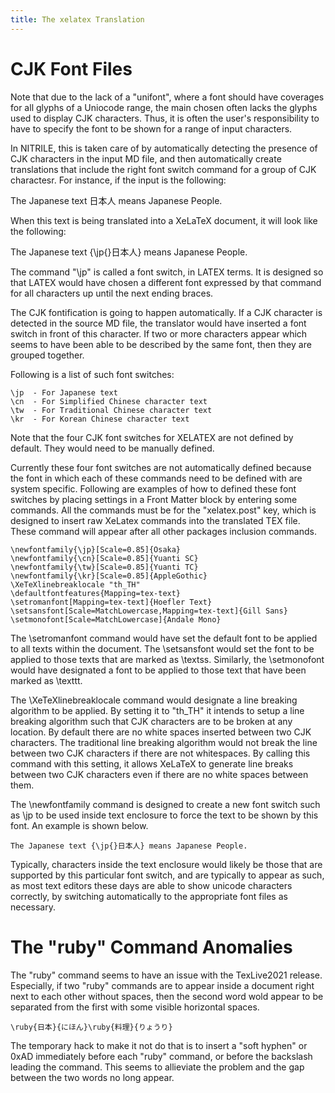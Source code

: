 ```yaml
---
title: The xelatex Translation
---
```


# CJK Font Files

Note that due to the lack of a "unifont", where a font should have coverages
for all glyphs of a Uniocode range, the main chosen often lacks the glyphs used
to display CJK characters.  Thus, it is often the user's responsibility to have
to specify the font to be shown for a range of input characters. 

In NITRILE, this is taken care of by automatically detecting the presence of
CJK characters in the input MD file, and then automatically create translations
that include the right font switch command for a group of CJK charactesr.
For instance, if the input is the following:

   The Japanese text 日本人 means Japanese People.

When this text is being translated into a XeLaTeX document, it will look like
the following:

   The Japanese text {\jp{}日本人} means Japanese People.

The command "\jp" is called a font switch, in LATEX terms. It is designed so
that LATEX would have chosen a different font expressed by that command for all
characters up until the next ending braces.

The CJK fontification is going to happen automatically. If a CJK character is
detected in the source MD file, the translator would have inserted a font
switch in front of this character. If two or more characters appear which seems
to have been able to be described by the same font, then they are grouped
together.

Following is a list of such font switches:

    \jp  - For Japanese text
    \cn  - For Simplified Chinese character text
    \tw  - For Traditional Chinese character text
    \kr  - For Korean Chinese character text

Note that the four CJK font switches for XELATEX are not defined by default.
They would need to be manually defined.

Currently these four font switches are not automatically defined because the
font in which each of these commands need to be defined with are system
specific.  Following are examples of how to defined these font switches by
placing settings in a Front Matter block by entering some commands. All the
commands must be for the "xelatex.post" key, which is designed to insert raw
XeLatex commands into the translated TEX file. These command will appear after
all other packages inclusion commands.

    \newfontfamily{\jp}[Scale=0.85]{Osaka}
    \newfontfamily{\cn}[Scale=0.85]{Yuanti SC}
    \newfontfamily{\tw}[Scale=0.85]{Yuanti TC}
    \newfontfamily{\kr}[Scale=0.85]{AppleGothic}
    \XeTeXlinebreaklocale "th_TH"
    \defaultfontfeatures{Mapping=tex-text}
    \setromanfont[Mapping=tex-text]{Hoefler Text}
    \setsansfont[Scale=MatchLowercase,Mapping=tex-text]{Gill Sans}
    \setmonofont[Scale=MatchLowercase]{Andale Mono}

The \setromanfont command would have set the default font to be applied to all
texts within the document. The \setsansfont would set the font to be applied to
those texts that are marked as \textss.  Similarly, the \setmonofont would have
designated a font to be applied to those text that have been marked as \texttt. 

The \XeTeXlinebreaklocale command would designate a line breaking algorithm to
be applied. By setting it to "th_TH" it intends to setup a line breaking
algorithm such that CJK characters are to be broken at any location. By default
there are no white spaces inserted between two CJK characters. The traditional
line breaking algorithm would not break the line between two CJK characters if
there are not whitespaces. By calling this command with this setting, it allows
XeLaTeX to generate line breaks between two CJK characters even if there are no
white spaces between them.

The \newfontfamily command is designed to create a new font switch such as \jp to 
be used inside text enclosure to force the text to be shown by this font. 
An example is shown below.

    The Japanese text {\jp{}日本人} means Japanese People.

Typically, characters inside the text enclosure would likely be those 
that are supported by this particular font switch, and are typically
to appear as such, as most text editors these days are able to show 
unicode characters correctly, by switching automatically to the appropriate
font files as necessary.


# The "ruby" Command Anomalies

The "ruby" command seems to have an issue with the TexLive2021 release.
Especially, if two "ruby" commands are to appear inside a document right next
to each other without spaces, then the second word wold appear to be separated
from the first with some visible horizontal spaces.

    \ruby{日本}{にほん}\ruby{料理}{りょうり}

The temporary hack to make it not do that is to insert a "soft hyphen" or 0xAD
immediately before each "ruby" command, or before the backslash leading the
command.  This seems to allieviate the problem and the gap between the two
words no long appear.







